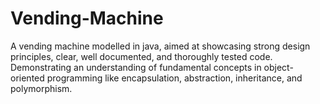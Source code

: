 # Vending-Machine
A vending machine modelled in java, aimed at showcasing strong design principles, clear, well documented, and thoroughly tested code. Demonstrating an understanding of fundamental concepts in object-oriented programming like encapsulation, abstraction, inheritance, and polymorphism.
